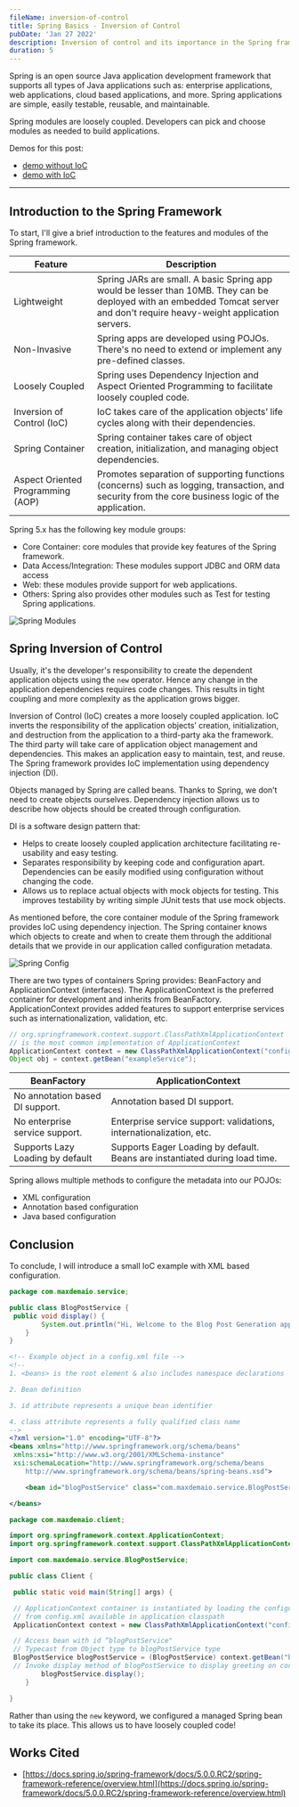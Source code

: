 ```yaml
---
fileName: inversion-of-control
title: Spring Basics - Inversion of Control
pubDate: 'Jan 27 2022'
description: Inversion of control and its importance in the Spring framework.
duration: 5
---
```


Spring is an open source Java application development framework that supports all types of Java applications such as: enterprise applications, web applications, cloud based applications, and more. Spring applications are simple, easily testable, reusable, and maintainable.

Spring modules are loosely coupled. Developers can pick and choose modules as needed to build applications.

Demos for this post:

- [demo without IoC](https://github.com/maxdemaio/demos/tree/main/demo1-blog-post-java)
- [demo with IoC](https://github.com/maxdemaio/demos/tree/main/demo2-spring-ioc)

---

## Introduction to the Spring Framework

To start, I'll give a brief introduction to the features and modules of the Spring framework.

| Feature                           | Description                                                                                                                                                                  |
| --------------------------------- | ---------------------------------------------------------------------------------------------------------------------------------------------------------------------------- |
| Lightweight                       | Spring JARs are small. A basic Spring app would be lesser than 10MB. They can be deployed with an embedded Tomcat server and don't require heavy-weight application servers. |
| Non-Invasive                      | Spring apps are developed using POJOs. There's no need to extend or implement any pre-defined classes.                                                                       |
| Loosely Coupled                   | Spring uses Dependency Injection and Aspect Oriented Programming to facilitate loosely coupled code.                                                                         |
| Inversion of Control (IoC)        | IoC takes care of the application objects’ life cycles along with their dependencies.                                                                                        |
| Spring Container                  | Spring container takes care of object creation, initialization, and managing object dependencies.                                                                            |
| Aspect Oriented Programming (AOP) | Promotes separation of supporting functions (concerns) such as logging, transaction, and security from the core business logic of the application.                           |

Spring 5.x has the following key module groups:

- Core Container: core modules that provide key features of the Spring framework.
- Data Access/Integration: These modules support JDBC and ORM data access
- Web: these modules provide support for web applications.
- Others: Spring also provides other modules such as Test for testing Spring applications.

![Spring Modules](../../../public/blog/spring/springModules.png)

## Spring Inversion of Control

Usually, it's the developer's responsibility to create the dependent application objects using the `new` operator. Hence any change in the application dependencies requires code changes. This results in tight coupling and more complexity as the application grows bigger.

Inversion of Control (IoC) creates a more loosely coupled application. IoC inverts the responsibility of the application objects’ creation, initialization, and destruction from the application to a third-party aka the framework. The third party will take care of application object management and dependencies. This makes an application easy to maintain, test, and reuse. The Spring framework provides IoC implementation using dependency injection (DI).

Objects managed by Spring are called beans. Thanks to Spring, we don’t need to create objects ourselves. Dependency injection allows us to describe how objects should be created through configuration.

DI is a software design pattern that:

- Helps to create loosely coupled application architecture facilitating re-usability and easy testing.
- Separates responsibility by keeping code and configuration apart. Dependencies can be easily modified using configuration without changing the code.
- Allows us to replace actual objects with mock objects for testing. This improves testability by writing simple JUnit tests that use mock objects.

As mentioned before, the core container module of the Spring framework provides IoC using dependency injection. The Spring container knows which objects to create and when to create them through the additional details that we provide in our application called configuration metadata.

![Spring Config](../../../public/blog/spring/config.png)

There are two types of containers Spring provides: BeanFactory and ApplicationContext (interfaces). The ApplicationContext is the preferred container for development and inherits from BeanFactory. ApplicationContext provides added features to support enterprise services such as internationalization, validation, etc.

```java
// org.springframework.context.support.ClassPathXmlApplicationContext
// is the most common implementation of ApplicationContext
ApplicationContext context = new ClassPathXmlApplicationContext("config.xml");
Object obj = context.getBean("exampleService");
```

| BeanFactory                      | ApplicationContext                                                          |
| -------------------------------- | --------------------------------------------------------------------------- |
| No annotation based DI support.  | Annotation based DI support.                                                |
| No enterprise service support.   | Enterprise service support: validations, internationalization, etc.         |
| Supports Lazy Loading by default | Supports Eager Loading by default. Beans are instantiated during load time. |

Spring allows multiple methods to configure the metadata into our POJOs:

- XML configuration
- Annotation based configuration
- Java based configuration

## Conclusion

To conclude, I will introduce a small IoC example with XML based configuration.

```java
package com.maxdemaio.service;

public class BlogPostService {
 public void display() {
        System.out.println("Hi, Welcome to the Blog Post Generation application");
    }
}
```

```xml
<!-- Example object in a config.xml file -->
<!--
1. <beans> is the root element & also includes namespace declarations

2. Bean definition

3. id attribute represents a unique bean identifier

4. class attribute represents a fully qualified class name
-->
<?xml version="1.0" encoding="UTF-8"?>
<beans xmlns="http://www.springframework.org/schema/beans"
 xmlns:xsi="http://www.w3.org/2001/XMLSchema-instance"
 xsi:schemaLocation="http://www.springframework.org/schema/beans
    http://www.springframework.org/schema/beans/spring-beans.xsd">

    <bean id="blogPostService" class="com.maxdemaio.service.BlogPostService" />

</beans>
```

```java
package com.maxdemaio.client;

import org.springframework.context.ApplicationContext;
import org.springframework.context.support.ClassPathXmlApplicationContext;

import com.maxdemaio.service.BlogPostService;

public class Client {

 public static void main(String[] args) {

 // ApplicationContext container is instantiated by loading the configuration
 // from config.xml available in application classpath
 ApplicationContext context = new ClassPathXmlApplicationContext("config.xml");

 // Access bean with id “blogPostService"
 // Typecast from Object type to blogPostService type
 BlogPostService blogPostService = (BlogPostService) context.getBean("blogPostService");
 // Invoke display method of blogPostService to display greeting on console
        blogPostService.display();
    }

}
```

Rather than using the `new` keyword, we configured a managed Spring bean to take its place. This allows us to have loosely coupled code!

## Works Cited

- [https://docs.spring.io/spring-framework/docs/5.0.0.RC2/spring-framework-reference/overview.html](https://docs.spring.io/spring-framework/docs/5.0.0.RC2/spring-framework-reference/overview.html)
